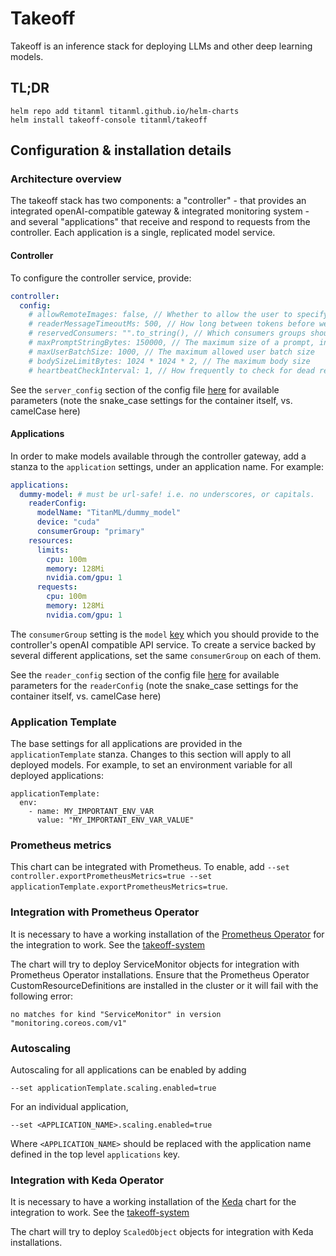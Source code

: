 # Takeoff

Takeoff is an inference stack for deploying LLMs and other deep learning models.

## TL;DR
```
helm repo add titanml titanml.github.io/helm-charts
helm install takeoff-console titanml/takeoff
```

## Configuration & installation details
### Architecture overview
The takeoff stack has two components: a "controller" - that provides an integrated openAI-compatible gateway & integrated monitoring system - and several "applications" that receive and respond to requests from the controller. 
Each application is a single, replicated model service.

#### Controller
To configure the controller service, provide:

```yaml
controller:
  config:
    # allowRemoteImages: false, // Whether to allow the user to specify url image requests
    # readerMessageTimeoutMs: 500, // How long between tokens before we timeout a reader.
    # reservedConsumers: "".to_string(), // Which consumers groups should buffer requests, rather than rejecting them
    # maxPromptStringBytes: 150000, // The maximum size of a prompt, in bytes
    # maxUserBatchSize: 1000, // The maximum allowed user batch size
    # bodySizeLimitBytes: 1024 * 1024 * 2, // The maximum body size
    # heartbeatCheckInterval: 1, // How frequently to check for dead readers. 0 means never
```

See the `server_config` section of the config file [here](https://docs.titanml.co/apis/launch_parameters) for available parameters (note the snake_case settings for the container itself, vs. camelCase here)
#### Applications

In order to make models available through the controller gateway, add a stanza to the `application` settings, under an application name. For example:
```yaml
applications:
  dummy-model: # must be url-safe! i.e. no underscores, or capitals.
    readerConfig:
      modelName: "TitanML/dummy_model"
      device: "cuda"
      consumerGroup: "primary"
    resources:
      limits:
        cpu: 100m
        memory: 128Mi
        nvidia.com/gpu: 1
      requests:
        cpu: 100m
        memory: 128Mi
        nvidia.com/gpu: 1
```
The `consumerGroup` setting is the `model` [key](https://platform.openai.com/docs/guides/text-generation) which you should provide to the controller's openAI compatible API service. 
To create a service backed by several different applications, set the same `consumerGroup` on each of them. 

See the `reader_config` section of the config file [here](https://docs.titanml.co/apis/launch_parameters) for available parameters for the `readerConfig` (note the snake_case settings for the container itself, vs. camelCase here)

### Application Template

The base settings for all applications are provided in the `applicationTemplate` stanza. Changes to this section will apply to all deployed models. For example, to set an environment variable for all deployed applications:
```
applicationTemplate:
  env:
    - name: MY_IMPORTANT_ENV_VAR
      value: "MY_IMPORTANT_ENV_VAR_VALUE"
```

### Prometheus metrics
This chart can be integrated with Prometheus. 
To enable, add `--set controller.exportPrometheusMetrics=true --set applicationTemplate.exportPrometheusMetrics=true`.

### Integration with Prometheus Operator
It is necessary to have a working installation of the [Prometheus Operator](https://github.com/prometheus-operator/prometheus-operator) for the integration to work. See the [takeoff-system](https://github.com/titanml/helm-charts/tree/main/charts/takeoff-system)

The chart will try to deploy ServiceMonitor objects for integration with Prometheus Operator installations. 
Ensure that the Prometheus Operator CustomResourceDefinitions are installed in the cluster or it will fail with the following error:
```
no matches for kind "ServiceMonitor" in version "monitoring.coreos.com/v1"
```

### Autoscaling

Autoscaling for all applications can be enabled by adding 

```
--set applicationTemplate.scaling.enabled=true
```

For an individual application, 

```
--set <APPLICATION_NAME>.scaling.enabled=true
```
Where `<APPLICATION_NAME>` should be replaced with the application name defined in the top level `applications` key.

### Integration with Keda Operator
It is necessary to have a working installation of the [Keda](https://keda.sh/docs/2.16/concepts/) chart for the integration to work. See the [takeoff-system](https://github.com/titanml/helm-charts/tree/main/charts/takeoff-system)

The chart will try to deploy `ScaledObject` objects for integration with Keda installations. 
